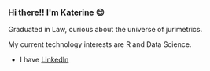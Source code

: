 ### Hi there!! I'm Katerine :blush:

Graduated in Law, curious about the universe of jurimetrics.

My current technology interests are R and Data Science.


- I have [LinkedIn](https://www.linkedin.com/in/katerinewitkoski/)

